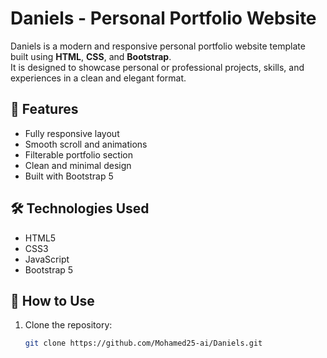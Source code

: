 # Daniels - Personal Portfolio Website

Daniels is a modern and responsive personal portfolio website template built using **HTML**, **CSS**, and **Bootstrap**.  
It is designed to showcase personal or professional projects, skills, and experiences in a clean and elegant format.

## 🚀 Features

- Fully responsive layout
- Smooth scroll and animations
- Filterable portfolio section
- Clean and minimal design
- Built with Bootstrap 5

## 🛠️ Technologies Used

- HTML5
- CSS3
- JavaScript
- Bootstrap 5


## 📁 How to Use

1. Clone the repository:
   ```bash
   git clone https://github.com/Mohamed25-ai/Daniels.git
